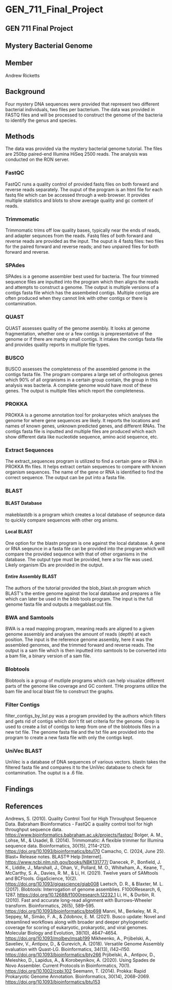 # GEN_711_Final_Project

## GEN 711 Final Project

## Mystery Bacterial Genome

## Member 

Andrew Ricketts

## Background
Four mystery DNA sequences were provided that represent two different bacterial individuals, two files per bacterium. The data was provided in FASTQ files and will be processed to construct the genome of the bacteria to identify the genus and species. 
## Methods
The data was provided via the mystery bacterial genome tutorial. The files are 250bp paired-end Illumina HiSeq 2500 reads. The analysis was conducted on the RON server. 
### FastQC
FastQC runs a quality control of provided fastq files on both forward and reverse reads separately. The ouput of the program is an html file for each fastq file which can be accessed through a web browser. It provides multiple statistics and blots to show average quality and gc content of reads. 
### Trimmomatic
Trimmomatic trims off low quality bases, typically near the ends of reads, and adapter sequnces from the reads. Fastq files of both forward and reverse reads are provided as the input. The ouput is 4 fastq files: two files for the paired forward and reverse reads; and two unpaired files for both forward and reverse. 
### SPAdes
SPAdes is a genome assembler best used for bacteria. The four trimmed sequence files are inputted into the program which then aligns the reads and attempts to construct a genome. The output is multiple versions of a contigs fasta file which has the assembeled contigs. Multiple contigs are often produced when they cannot link with other contigs or there is contamination. 
### QUAST
QUAST assesses quality of the genome asembly. It looks at genome fragmentation, whether one or a few contigs is prepresentative of the genome or if there are manby small contigs. It intakes the contigs fasta file and provides quality reports in multiple file types. 
### BUSCO
BUSCO assesses the completeness of the assembled genome in the contigs fasta file. The program compares a large set of orthologous genes which 90% of all orgranisms in a certain group contain, the group in this analysis was bacteria. A complete genome would have most of these genes. The output is multiple files which report the completeness. 
### PROKKA
PROKKA is a genome annotation tool for prokaryotes which analyses the genome for where gene sequences are likely. It reports the locations and names of known genes, unknown predicted genes, and different RNAs. The contigs fasta file is inputted and multiple files are produced which each show different data like nucleotide sequence, amino acid sequence, etc.
### Extract Sequences
The extract_sequences program is utilized to find a certain gene or RNA in PROKKA ffn files. It helps extract certain sequences to compare with known organism sequences. The name of the gene or RNA is identified to find the correct sequence. The output can be put into a fasta file. 
### BLAST
#### BLAST Database
makeblastdb is a program which creates a local database of seqeunce data to quickly compare sequences with other org anisms. 
#### Local BLAST
One option for the blastn program is one against the local database. A gene or RNA seqeunce in a fasta file can be provided into the program which will compare the provided sequence with that of other organisms in the database. The output type must be provided, here a tsv file was used. Likely organism IDs are provided in the output.
#### Entire Assembly BLAST
The authors of the tutorial provided the blob_blast.sh program which BLAST's the entire genome against the local database and prepares a file which can later be used in the blob tools program. The input is the full genome fasta file and outputs a megablast.out file. 
### BWA and Samtools
BWA is a read mapping program, meaning reads are aligned to a given genome assembly and analyses the amount of reads (depth) at each position. The input is the reference genome assembly, here it was the assembled genomes, and the trimmed forward and reverse reads. The output is a sam file which is then inputted into samtools to be converted into a bam file, a binary version of a sam file. 
### Blobtools
Blobtools is a group of mutliple programs which can help visualize different parts of the genome like coverage and GC content. THe programs utilize the bam file and local blast file to construct the graphs. 
### Filter Contigs
filter_contigs_by_list.py was a program provided by the authors which filters and gets rid of contigs which don't fit set criteria for the genome. Grep is used to create a list of contigs to keep from one of the blobtools files in a new txt file. The genome fasta file and the txt file are provided into the program to create a new fasta file with only the contigs kept. 
### UniVec BLAST 
UniVec is a database of DNA sequences of various vectors. blastn takes the filtered fasta file and compares it to the UniVec database to check for contamination. The ouptut is a .6 file. 
## Findings

## References
Andrews, S. (2010).  Quality Control Tool for High Throughput Sequence Data. Babraham Bioinformatics - FastQC a quality control tool for high throughput sequence data. https://www.bioinformatics.babraham.ac.uk/projects/fastqc/ 
Bolger, A. M., Lohse, M., & Usadel, B. (2014). Trimmomatic: A flexible trimmer for Illumina sequence data. Bioinformatics, 30(15), 2114–2120. https://doi.org/10.1093/bioinformatics/btu170 
Camacho, C. (2024, June 25). Blast+ Release notes. BLAST® Help [Internet]. https://www.ncbi.nlm.nih.gov/books/NBK131777/ 
Danecek, P., Bonfield, J. K., Liddle, J., Marshall, J., Ohan, V., Pollard, M. O., Whitwham, A., Keane, T., McCarthy, S. A., Davies, R. M., & Li, H. (2021). Twelve years of SAMtools and BCFtools. GigaScience, 10(2). https://doi.org/10.1093/gigascience/giab008 
Laetsch, D. R., & Blaxter, M. L. (2017). Blobtools: Interrogation of genome assemblies. F1000Research, 6, 1287. https://doi.org/10.12688/f1000research.12232.1 
Li, H., & Durbin, R. (2010). Fast and accurate long-read alignment with Burrows–Wheeler transform. Bioinformatics, 26(5), 589–595. https://doi.org/10.1093/bioinformatics/btp698 
Manni, M., Berkeley, M. R., Seppey, M., Simão, F. A., & Zdobnov, E. M. (2021). Busco update: Novel and streamlined workflows along with broader and deeper phylogenetic coverage for scoring of eukaryotic, prokaryotic, and viral genomes. Molecular Biology and Evolution, 38(10), 4647–4654. https://doi.org/10.1093/molbev/msab199 
Mikheenko, A., Prjibelski, A., Saveliev, V., Antipov, D., & Gurevich, A. (2018). Versatile Genome Assembly evaluation with Quast-LG. Bioinformatics, 34(13), i142–i150. https://doi.org/10.1093/bioinformatics/bty266 
Prjibelski, A., Antipov, D., Meleshko, D., Lapidus, A., & Korobeynikov, A. (2020). Using Spades de Novo Assembler. Current Protocols in Bioinformatics, 70(1). https://doi.org/10.1002/cpbi.102 
Seemann, T. (2014). Prokka: Rapid Prokaryotic Genome Annotation. Bioinformatics, 30(14), 2068–2069. https://doi.org/10.1093/bioinformatics/btu153 
